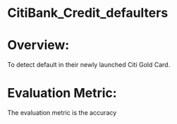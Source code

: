 # CitiBank_Credit_defaulters

# Overview:

To detect default in their newly launched Citi Gold Card.

# Evaluation Metric:

The evaluation metric is the accuracy

